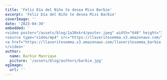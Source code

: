 ```yaml
---
title: 'Feliz Día del Niño te desea Miss Barbie'
excerpt: 'Feliz Día del Niño te desea Miss Barbie'
coverImage: ''
date: '2023-04-30'
embedded: '
<video poster="/assets/blog/1a30xkr4/poster.jpeg" width="640" height="360" preload="metadata" src="https://llaveritosemma.s3.amazonaws.com/llaveritosemma_barbie.mp4?_=1" style="width: 620px; height: auto;" controls autoplay allowfullscreen>
<source type="video/mp4" src="https://llaveritosemma.s3.amazonaws.com/llaveritosemma_barbie.mp4?_=1">
<a href="https://llaveritosemma.s3.amazonaws.com/llaveritosemma_barbie.mp4">https://llaveritosemma.s3.amazonaws.com/llaveritosemma_barbie.mp4</a>
</video>'
author:
  name: Barbie Manrique
  picture: '/assets/blog/authors/barbie.jpg'
ogImage:
  url: ''
---
```

